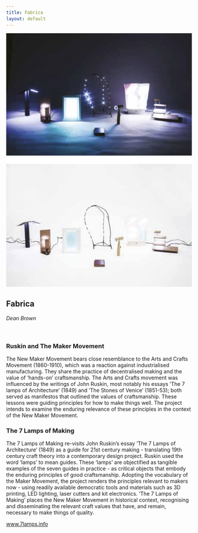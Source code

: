 ```yaml
---
title: Fabrica
layout: default
---
```


![](images/10a.jpg)

## Fabrica
*Dean Brown*
<br />
<br />
<br />
### Ruskin and The Maker Movement
The New Maker Movement bears close resemblance to the Arts and Crafts Movement (1860-1910), which was a reaction against industrialised manufacturing. They share the practice of decentralised making and the value of ‘hands-on’ craftsmanship.
The Arts and Crafts movement was influenced by the writings of John Ruskin, most notably his essays ‘The 7 lamps of Architecture’ (1849) and ‘The Stones of Venice’ (1851-53); both served as manifestos that outlined the values of craftsmanship. These lessons were guiding principles for how to make things well. The project intends to examine the enduring relevance of these principles in the context of the New Maker Movement.

### The 7 Lamps of Making
The 7 Lamps of Making re-visits John Ruskin’s essay ‘The 7 Lamps of Architecture’ (1849) as a guide for 21st century making - translating 19th century craft theory into a contemporary design project. Ruskin used the word ‘lamps’ to mean guides. These ‘lamps’ are objectified as tangible examples of the seven guides in practice - as critical objects that embody the enduring principles of good craftsmanship. Adopting the vocabulary of the Maker Movement, the project renders the principles relevant to makers now - using readily available democratic tools and materials such as 3D printing, LED lighting, laser cutters and kit electronics. ‘The 7 Lamps of Making’ places the New Maker Movement in historical context, recognising and disseminating the relevant craft values that have, and remain, necessary to make things of quality.

www.7lamps.info
